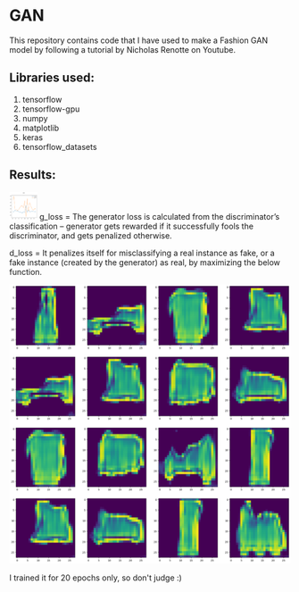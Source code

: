 # GAN
This repository contains code that I have used to make a Fashion GAN model by following a tutorial by Nicholas Renotte on Youtube.

## Libraries used:
1. tensorflow
2. tensorflow-gpu
3. numpy
4. matplotlib
5. keras
6. tensorflow_datasets

## Results:
<img alt= "Graph of g_loss and d_loss" src="https://github.com/ShauryaDevPathak/GAN/blob/main/Images/output_graph.png?raw=true" width=50 height=50>
g_loss = The generator loss is calculated from the discriminator’s classification – generator gets rewarded if it successfully fools the discriminator, and gets penalized otherwise.

d_loss = It penalizes itself for misclassifying a real instance as fake, or a fake instance (created by the  generator) as real, by maximizing the below function.

![Resultant images generated by the generator](https://github.com/ShauryaDevPathak/GAN/blob/main/Images/result.png?raw=true)

I trained it for 20 epochs only, so don't judge :)
